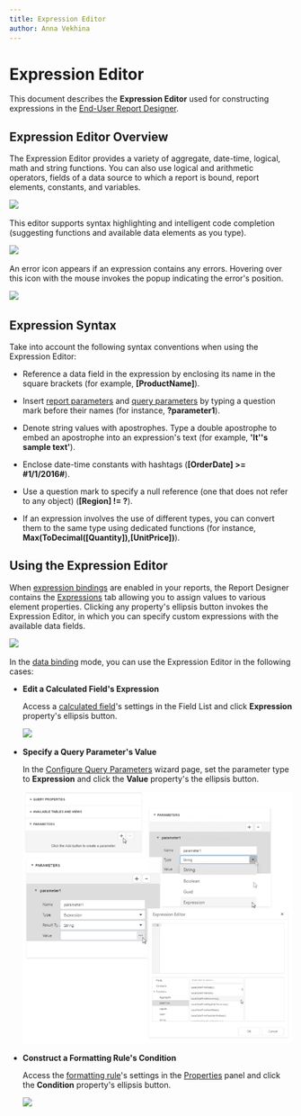 ```yaml
---
title: Expression Editor
author: Anna Vekhina
---
```


# Expression Editor
This document describes the **Expression Editor** used for constructing expressions in the [End-User Report Designer](../../report-designer.md).

## Expression Editor Overview

The Expression Editor provides a variety of aggregate, date-time, logical, math and string functions. You can also use logical and arithmetic operators, fields of a data source to which a report is bound, report elements, constants, and variables.

![](../../../images/eurd-web-expression-editor-construct-expression.png)

This editor supports syntax highlighting and intelligent code completion (suggesting functions and available data elements as you type).

![](../../../images/eurd-web-expression-editor-code-completion.png)

An error icon appears if an expression contains any errors. Hovering over this icon with the mouse invokes the popup indicating the error's position.

![](../../../images/eurd-web-expression-editor-error.png)

## Expression Syntax

Take into account the following syntax conventions when using the Expression Editor:

* Reference a data field in the expression by enclosing its name in the square brackets (for example, **[ProductName]**).

* Insert [report parameters](../shape-report-data/use-report-parameters/parameters-overview.md) and [query parameters](../shape-report-data/use-report-parameters/use-query-parameters.md) by typing a question mark before their names (for instance, **?parameter1**).

* Denote string values with apostrophes. Type a double apostrophe to embed an apostrophe into an expression's text (for example, **'It''s sample text'**).

* Enclose date-time constants with hashtags (**[OrderDate] >= #1/1/2016#**).

* Use a question mark to specify a null reference (one that does not refer to any object) (**[Region] != ?**).

* If an expression involves the use of different types, you can convert them to the same type using dedicated functions (for instance, **Max(ToDecimal([Quantity]),[UnitPrice])**).


## Using the Expression Editor

When [expression bindings](../bind-to-data/bind-controls-to-data-expression-bindings.md) are enabled in your reports, the Report Designer contains the [Expressions](ui-panels/expressions-panel.md) tab allowing you to assign values to various element properties. Clicking any property's ellipsis button invokes the Expression Editor, in which you can specify custom expressions with the available data fields.

![](../../../images/eurd-web-expression-editor-expressions-tab.png)

In the [data binding](../bind-to-data/bind-controls-to-data-data-bindings.md) mode, you can use the Expression Editor in the following cases:

* **Edit a Calculated Field's Expression**

    Access a [calculated field](../shape-report-data/use-calculated-fields/calculated-fields-overview.md)'s settings in the Field List and click **Expression** property's ellipsis button.

    ![](../../../images/eurd-web-expression-editor-calculated-field.png)

* **Specify a Query Parameter's Value**

    In the [Configure Query Parameters](data-source-wizard\specify-data-source-settings-database.md) wizard page, set the parameter type to **Expression** and click the **Value** property's the ellipsis button.

    ![](../../../images/eurd-web-sql-ds-wizard-configure-query-parameters-expression-editor.png)

* **Construct a Formatting Rule's Condition**

    Access the [formatting rule](../shape-report-data/shape-data-data-bindings/conditionally-change-a-control-appearance.md)'s settings in the [Properties](ui-panels/properties-panel.md) panel and click the **Condition** property's ellipsis button.

    ![](../../../images/eurd-web-shaping-formattin-rule-appearance-condition.png)

